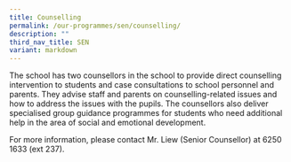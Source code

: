 ```yaml
---
title: Counselling
permalink: /our-programmes/sen/counselling/
description: ""
third_nav_title: SEN
variant: markdown
---
```


The school has two counsellors in the school to provide direct counselling intervention to students and case consultations to school personnel and parents. They advise staff and parents on counselling-related issues and how to address the issues with the pupils. The counsellors also deliver specialised group guidance programmes for students who need additional help in the area of social and emotional development.

For more information, please contact Mr. Liew (Senior Counsellor) at 6250 1633 (ext 237).